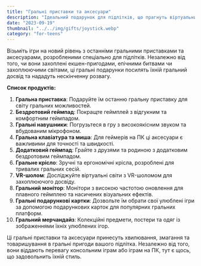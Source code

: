 ```yaml
---
title: "Гральні приставки та аксесуари"
description: "Ідеальний подарунок для підлітків, що прагнуть віртуальних пригод"
date: "2023-09-19"
thumbnail: "../../img/gifts/joystick.webp"
category: "for-teens"
---
```


Візьміть ігри на новий рівень з останніми гральними приставками та аксесуарами, розробленими спеціально для підлітків. Незалежно від того, чи вони захоплені екшен-пригодами, епічними битвами чи захоплюючими світами, ці гральні подарунки посилять їхній гральний досвід та нададуть нескінченну розвагу.

**Список продуктів:**
1. **Гральна приставка**: Подаруйте їм останню гральну приставку для світу гральних можливостей.
2. **Бездротовий геймпад**: Покращте геймплей з відгукним та комфортним геймпадом.
3. **Гральні навушники**: Погрузьтеся в гру з високоякісним звуком та вбудованим мікрофоном.
4. **Гральна клавіатура та миша**: Для геймерів на ПК ці аксесуари є важливими для точності та швидкості.
5. **Додатковий геймпад**: Грайте з друзями та родиною з додатковим бездротовим геймпадом.
6. **Гральне крісло**: Зручні та ергономічні крісла, розроблені для тривалих гральних сесій.
7. **VR-шолом**: Досліджуйте віртуальні світи з VR-шоломом для захоплюючого досвіду.
8. **Гральний монітор**: Монітори з високою частотою оновлення для плавного геймплею та насичених візуальних ефектів.
9. **Гральні подарункові картки**: Дозвольте їм обрати свої улюблені ігри за допомогою подарункових карток для популярних гральних платформ.
10. **Гральний мерчандайз**: Колекційні предмети, постери та одяг із зображеннями їхніх улюблених ігор.

Ці гральні приставки та аксесуари принесуть хвилювання, змагання та товаришування в гральні пригоди вашого підлітка. Незалежно від того, вони віддають перевагу консольним іграм або іграм на ПК, тут є щось, що задовольнить їхній стиль.
